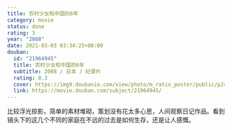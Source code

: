 ```yaml
---
title: 农村少女和中国的6年
category: movie
status: done
rating: 3
year: "2008"
date: 2021-03-03 03:34:25+08:00
douban:
  id: "21964945"
  title: 农村少女和中国的6年
  subtitle: 2008 / 日本 / 纪录片
  rating: 8.3
  cover: https://img9.doubanio.com/view/photo/m_ratio_poster/public/p2427895336.jpg
  link: https://movie.douban.com/subject/21964945/
---
```


比较浮光掠影，简单的素材堆砌，策划没有花太多心思，人间观察日记作品。看到镜头下的这几个不同的家庭在不远的过去是如何生存，还是让人感慨。
